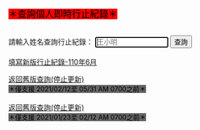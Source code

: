<html>
<head>
<meta charset="UTF-8" />
<script type="text/javascript">
</script>
</head>
<body>
<font size="4" color="#000000" style= "background:#FF0000">＊查詢個人即時行止紀錄＊</font><br><br>
  
請輸入姓名查詢行止紀錄：
<input type="text" id="name" placeholder="王小明" size="15" autofocus/>
<input type="button" name="list" value="查詢" onclick="result();"> <!--  all.js -->
<br><br>
<a href="https://forms.gle/DR3NLjr4xeaZP9ut7">填寫新版行止紀錄-110年6月</a><br>


<a href="https://admingio.github.io/list">返回舊版查詢(停止更新)</a><br>
<font size="2" color="#000000" style= "background:#666666">＊僅支援 2021/02/12至 05/31 AM 0700之前＊</font><br><br>
<a href="https://admingio.github.io/old">返回舊版查詢(停止更新)</a><br>
<font size="2" color="#000000" style= "background:#666666">＊僅支援 2021/01/23至 02/12 AM 0700之前＊</font><br><br>
<font size="1"><span id="result"></span></font><br>
<script src="./6m.js"></script>

</body>
</html>
